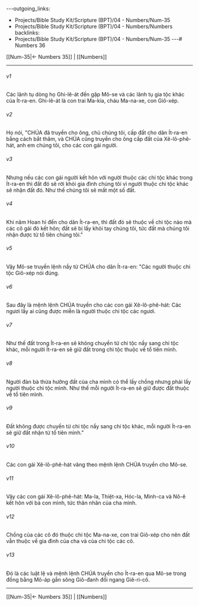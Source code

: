 ---outgoing_links:
  - Projects/Bible Study Kit/Scripture (BPT)/04 - Numbers/Num-35
  - Projects/Bible Study Kit/Scripture (BPT)/04 - Numbers/Numbers
backlinks:
  - Projects/Bible Study Kit/Scripture (BPT)/04 - Numbers/Num-35
---# Numbers 36

[[Num-35|← Numbers 35]] | [[Numbers]]
***



###### v1 
Các lãnh tụ dòng họ Ghi-lê-át đến gặp Mô-se và các lãnh tụ gia tộc khác của Ít-ra-en. Ghi-lê-át là con trai Ma-kia, cháu Ma-na-xe, con Giô-xép. 

###### v2 
Họ nói, "CHÚA đã truyền cho ông, chủ chúng tôi, cấp đất cho dân Ít-ra-en bằng cách bắt thăm, và CHÚA cũng truyền cho ông cấp đất của Xê-lô-phê-hát, anh em chúng tôi, cho các con gái người. 

###### v3 
Nhưng nếu các con gái người kết hôn với người thuộc các chi tộc khác trong Ít-ra-en thì đất đó sẽ rời khỏi gia đình chúng tôi vì người thuộc chi tộc khác sẽ nhận đất đó. Như thế chúng tôi sẽ mất một số đất. 

###### v4 
Khi năm Hoan hỉ đến cho dân Ít-ra-en, thì đất đó sẽ thuộc về chi tộc nào mà các cô gái đó kết hôn; đất sẽ bị lấy khỏi tay chúng tôi, tức đất mà chúng tôi nhận được từ tổ tiên chúng tôi." 

###### v5 
Vậy Mô-se truyền lệnh nầy từ CHÚA cho dân Ít-ra-en: "Các người thuộc chi tộc Giô-xép nói đúng. 

###### v6 
Sau đây là mệnh lệnh CHÚA truyền cho các con gái Xê-lô-phê-hát: Các ngươi lấy ai cũng được miễn là người thuộc chi tộc các ngươi. 

###### v7 
Như thế đất trong Ít-ra-en sẽ không chuyền từ chi tộc nầy sang chi tộc khác, mỗi người Ít-ra-en sẽ giữ đất trong chi tộc thuộc về tổ tiên mình. 

###### v8 
Người đàn bà thừa hưởng đất của cha mình có thể lấy chồng nhưng phải lấy người thuộc chi tộc mình. Như thế mỗi người Ít-ra-en sẽ giữ được đất thuộc về tổ tiên mình. 

###### v9 
Đất không được chuyền từ chi tộc nầy sang chi tộc khác, mỗi người Ít-ra-en sẽ giữ đất nhận từ tổ tiên mình." 

###### v10 
Các con gái Xê-lô-phê-hát vâng theo mệnh lệnh CHÚA truyền cho Mô-se. 

###### v11 
Vậy các con gái Xê-lô-phê-hát: Ma-la, Thiệt-xa, Hóc-la, Minh-ca và Nô-ê kết hôn với bà con mình, tức thân nhân của cha mình. 

###### v12 
Chồng của các cô đó thuộc chi tộc Ma-na-xe, con trai Giô-xép cho nên đất vẫn thuộc về gia đình của cha và của chi tộc các cô. 

###### v13 
Đó là các luật lệ và mệnh lệnh CHÚA truyền cho Ít-ra-en qua Mô-se trong đồng bằng Mô-áp gần sông Giô-đanh đối ngang Giê-ri-cô.

***
[[Num-35|← Numbers 35]] | [[Numbers]]
